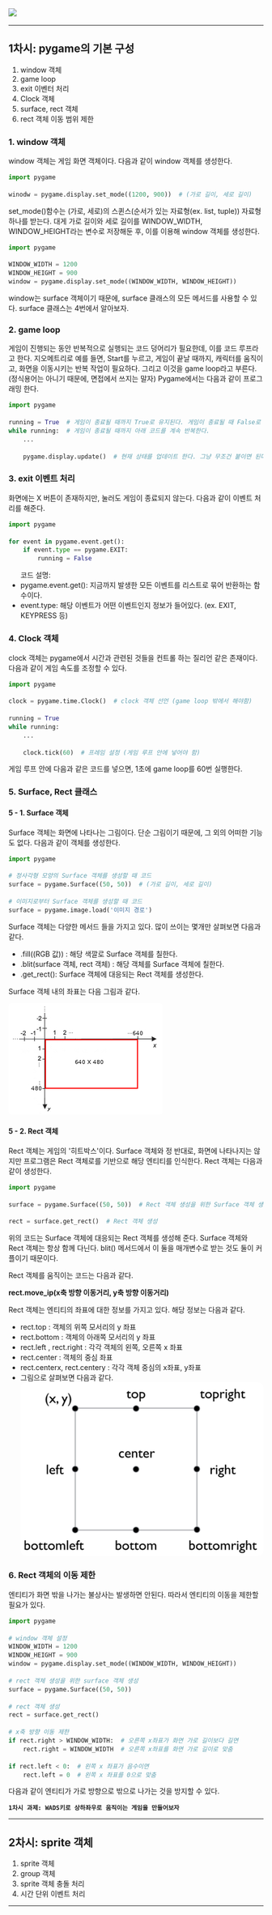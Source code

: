 <img src="https://capsule-render.vercel.app/api?type=waving&color=auto&height=200&section=header&text=게임 개발부&fontSize=90" />
<hr>

<h2>1차시: pygame의 기본 구성</h2>
<ol>
    <li>window 객체</li>
    <li>game loop</li>
    <li>exit 이벤터 처리</li>
    <li>Clock 객체</li>
    <li>surface, rect 객체</li>
    <li>rect 객체 이동 범위 제한</li>
</ol>

<h3>1. window 객체</h3>
<p>window 객체는 게임 화면 객체이다. 다음과 같이 window 객체를 생성한다.</p>

```python
import pygame

winodw = pygame.display.set_mode((1200, 900))  # (가로 길이, 세로 길이)
```
<p>
set_mode()함수는 (가로, 세로)의 스퀸스(순서가 있는 자료형(ex. list, tuple)) 자료형 하나를 받는다.
대게 가로 길이와 세로 길이를 WINDOW_WIDTH, WINDOW_HEIGHT라는 변수로 저장해둔 후, 이를 이용해  window 객체를 생성한다.
</p>

```python
import pygame

WINDOW_WIDTH = 1200
WINDOW_HEIGHT = 900
window = pygame.display.set_mode((WINDOW_WIDTH, WINDOW_HEIGHT))
```
<p>window는 surface 객체이기 때문에, surface 클래스의 모든 메서드를 사용할 수 있다. surface 클래스는 4번에서 알아보자.</p>

<h3>2. game loop</h3>
<p>
게임이 진행되는 동안 반복적으로 실행되는 코드 덩어리가 필요한데, 이를 코드 루프라고 한다.
지오메트리로 예를 들면, Start를 누르고, 게임이 끝날 때까지, 캐릭터를 움직이고, 화면을 이동시키는 반복 작업이 필요하다.
그리고 이것을 game loop라고 부른다. (정식용어는 아니기 때문에, 면접에서 쓰지는 말자)
Pygame에서는 다음과 같이 프로그래밍 한다.
</p>

```python
import pygame

running = True  # 게임이 종료될 때까지 True로 유지된다. 게임이 종료될 때 False로 값을 바꾸어 주면 된다.
while running:  # 게임이 종료될 때까지 아래 코드를 계속 반복한다.
    ...
    
    pygame.display.update()  # 현재 상태를 업데이트 한다. 그냥 무조건 붙이면 된다.
```

<h3>3. exit 이벤트 처리</h3>
<p>화면에는 X 버튼이 존재하지만, 눌러도 게임이 종료되지 않는다. 다음과 같이 이벤트 처리를 해준다.</p>

```python
import pygame

for event in pygame.event.get():
    if event.type == pygame.EXIT:
        running = False
```
<ul> 코드 설명:
    <li>pygame.event.get(): 지금까지 발생한 모든 이벤트를 리스트로 묶어 반환하는 함수이다.</li>
    <li>event.type: 해당 이벤트가 어떤 이벤트인지 정보가 들어있다. (ex. EXIT, KEYPRESS 등)</li>
</ul>

<h3>4. Clock 객체</h3>
<p>
clock 객체는 pygame에서 시간과 관련된 것들을 컨트롤 하는 질리언 같은 존재이다. <br> 다음과 같이 게임 속도를 조정할 수 있다. </p>

```python
import pygame

clock = pygame.time.Clock()  # clock 객체 선언 (game loop 밖에서 해야함)

running = True
while running:
    ...

    clock.tick(60)  # 프레임 설정 (게임 루프 안에 넣어야 함)
```
<p>게임 루프 안에 다음과 같은 코드를 넣으면, 1초에 game loop를 60번 실행한다.</p>

<h3>5. Surface, Rect 클래스</h3>
<h4>5 - 1. Surface 객체</h4>
<p>Surface 객체는 화면에 나타나는 그림이다. 단순 그림이기 때문에, 그 외의 어떠한 기능도 없다. 다음과 같이 객체를 생성한다. </p>

```python
import pygame

# 정사각형 모양의 Surface 객체를 생성할 때 코드
surface = pygame.Surface((50, 50))  # (가로 길이, 세로 길이)

# 이미지로부터 Surface 객체를 생성할 때 코드
surface = pygame.image.load('이미지 경로')
```
<p>Surface 객체는 다양한 메서드 들을 가지고 있다. 많이 쓰이는 몇개만 살펴보면 다음과 같다.</p>
<ul>
    <li>.fill((RGB 값)) : 해당 색깔로 Surface 객체를 칠한다.</li>
    <li>.blit(surface 객체, rect 객체) : 해당 객체를 Surface 객체에 칠한다.</li>
    <li>.get_rect(): Surface 객체에 대응되는 Rect 객체를 생성한다.</li>
</ul>
<p>Surface 객체 내의 좌표는 다음 그림과 같다.</p>
<img src="./resource/surface_position.png" alt="이미지" style="border-radius: 5px">
<h4>5 - 2. Rect 객체</h4>
<p>
Rect 객체는 게임의 '히트박스'이다.
Surface 객체와 정 반대로, 화면에 나타나지는 않지만 프로그램은 Rect 객체로를 기반으로 해당 엔티티를 인식한다.
Rect 객체는 다음과 같이 생성한다.
</p>

```python
import pygame

surface = pygame.Surface((50, 50))  # Rect 객체 생성을 위한 Surface 객체 생성

rect = surface.get_rect()  # Rect 객체 생성
```
<p>
위의 코드는 Surface 객체에 대응되는 Rect 객체를 생성해 준다. Surface 객체와 Rect 객체는 항상 함께 다닌다.
blit() 메서드에서 이 둘을 매개변수로 받는 것도 둘이 커플이기 때문이다.
</p>
<p>Rect 객체를 움직이는 코드는 다음과 같다.</p>
<p style="font-weight: bold"> rect.move_ip(x축 방향 이동거리, y축 방향 이동거리)</p>
<p>Rect 객체는 엔티티의 좌표에 대한 정보를 가지고 있다. 해당 정보는 다음과 같다.</p>
<ul>
    <li>rect.top : 객체의 위쪽 모서리의 y 좌표</li>
    <li>rect.bottom : 객체의 아래쪽 모서리의 y 좌표</li>
    <li>rect.left , rect.right : 각각 객체의 왼쪽, 오른쪽 x 좌표</li>
    <li>rect.center : 객체의 중심 좌표</li>
    <li>rect.centerx, rect.centery : 각각 객체 중심의 x좌표, y좌표</li>
    <li>
    그림으로 살펴보면 다음과 같다.
    <img src="./resource/rect_position.png" alt="image" style="border-radius: 10px">
    </li>
</ul>

<h3>6. Rect 객체의 이동 제한</h3>
<p>엔티티가 화면 밖을 나가는 불상사는 발생하면 안된다. 따라서 엔티티의 이동을 제한할 필요가 있다.</p>

```python
import pygame

# window 객체 설정
WINDOW_WIDTH = 1200
WINDOW_HEIGHT = 900
window = pygame.display.set_mode((WINDOW_WIDTH, WINDOW_HEIGHT))

# rect 객체 생성을 위한 surface 객체 생성
surface = pygame.Surface((50, 50))

# rect 객체 생성
rect = surface.get_rect()

# x축 방향 이동 제한
if rect.right > WINDOW_WIDTH:  # 오른쪽 x좌표가 화면 가로 길이보다 길면
    rect.right = WINDOW_WIDTH  # 오른쪽 x좌표를 화면 가로 길이로 맞춤
    
if rect.left < 0:  # 왼쪽 x 좌표가 음수이면
    rect.left = 0  # 왼쪽 x 좌표를 0으로 맞춤
```
다음과 같이 엔티티가 가로 방향으로 밖으로 나가는 것을 방지할 수 있다.

**`1차시 과제: WADS키로 상하좌우로 움직이는 게임을 만들어보자`**
<hr>

<h2>2차시: sprite 객체</h2>
<ol>
    <li>sprite 객체</li>
    <li>group 객체</li>
    <li>sprite 객체 충돌 처리</li>
    <li>시간 단위 이벤트 처리</li>
</ol>

<hr>
